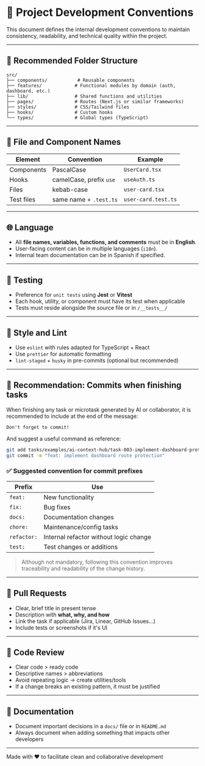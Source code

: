 # 📐 Project Development Conventions

This document defines the internal development conventions to maintain consistency, readability, and technical quality within the project.

---

## 📁 Recommended Folder Structure

```
src/
├── components/           # Reusable components
├── features/            # Functional modules by domain (auth, dashboard, etc.)
├── lib/                 # Shared functions and utilities
├── pages/               # Routes (Next.js or similar frameworks)
├── styles/              # CSS/Tailwind files
├── hooks/               # Custom hooks
└── types/               # Global types (TypeScript)
```

---

## 📄 File and Component Names

| Element    | Convention              | Example             |
| ---------- | ----------------------- | ------------------- |
| Components | PascalCase              | `UserCard.tsx`      |
| Hooks      | camelCase, prefix `use` | `useAuth.ts`        |
| Files      | kebab-case              | `user-card.tsx`     |
| Test files | same name + `.test.ts`  | `user-card.test.ts` |

---

## 🌐 Language

- All **file names, variables, functions, and comments** must be in **English**.
- User-facing content can be in multiple languages (`i18n`).
- Internal team documentation can be in Spanish if specified.

---

## 🧪 Testing

- Preference for `unit tests` using **Jest** or **Vitest**
- Each hook, utility, or component must have its test when applicable
- Tests must reside alongside the source file or in `/__tests__/`

---

## 🧹 Style and Lint

- Use `eslint` with rules adapted for TypeScript + React
- Use `prettier` for automatic formatting
- `lint-staged` + `husky` in pre-commits (optional but recommended)

---

## 💾 Recommendation: Commits when finishing tasks

When finishing any task or microtask generated by AI or collaborator, it is recommended to include at the end of the message:

```
Don't forget to commit!
```

And suggest a useful command as reference:

```bash
git add tasks/examples/ai-context-hub/task-003-implement-dashboard-protection.yaml
git commit -m "feat: implement dashboard route protection"
```

### ✅ Suggested convention for commit prefixes

| Prefix      | Use                                    |
| ----------- | -------------------------------------- |
| `feat:`     | New functionality                      |
| `fix:`      | Bug fixes                              |
| `docs:`     | Documentation changes                  |
| `chore:`    | Maintenance/config tasks               |
| `refactor:` | Internal refactor without logic change |
| `test:`     | Test changes or additions              |

> Although not mandatory, following this convention improves traceability and readability of the change history.

---

## 🔁 Pull Requests

- Clear, brief title in present tense
- Description with **what, why, and how**
- Link the task if applicable (Jira, Linear, GitHub Issues...)
- Include tests or screenshots if it's UI

---

## 🧠 Code Review

- Clear code > ready code
- Descriptive names > abbreviations
- Avoid repeating logic → create utilities/tools
- If a change breaks an existing pattern, it must be justified

---

## 📝 Documentation

- Document important decisions in a `docs/` file or in `README.md`
- Always document when adding something that impacts other developers

---

Made with ❤️ to facilitate clean and collaborative development
